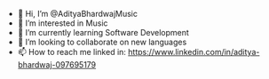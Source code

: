 - 👋 Hi, I’m @AdityaBhardwajMusic
- 👀 I’m interested in Music
- 🌱 I’m currently learning Software Development
- 💞️ I’m looking to collaborate on new languages
- 📫 How to reach me linked in: https://www.linkedin.com/in/aditya-bhardwaj-097695179 

<!---
AdityaBhardwajMusic/AdityaBhardwajMusic is a ✨ special ✨ repository because its `README.md` (this file) appears on your GitHub profile.
You can click the Preview link to take a look at your changes.
--->
